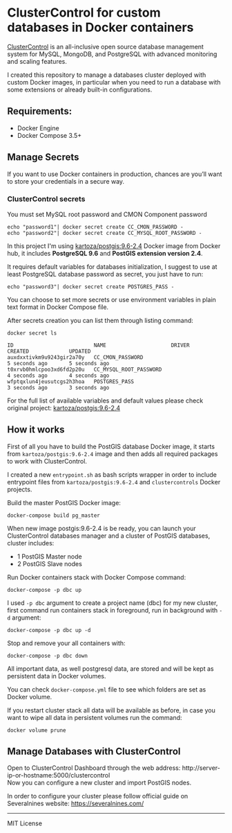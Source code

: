 # ClusterControl for custom databases in Docker containers

[ClusterControl](https://severalnines.com/product/clustercontrol) is an all-inclusive open source database management system for MySQL, MongoDB, and PostgreSQL with advanced monitoring and scaling features.

I created this repository to manage a databases cluster deployed with custom Docker images, in particular when you need to run a database with some extensions or already built-in configurations.

## Requirements:

- Docker Engine
- Docker Compose 3.5+

## Manage Secrets

If you want to use Docker containers in production, chances are you’ll want to store your credentials in a secure way.  

### ClusterControl secrets

You must set MySQL root password and CMON Component password
```
echo "password1"| docker secret create CC_CMON_PASSWORD -
echo "password2"| docker secret create CC_MYSQL_ROOT_PASSWORD -
```

In this project I'm using [kartoza/postgis:9.6-2.4](https://hub.docker.com/r/kartoza/postgis) Docker image from Docker hub, it includes **PostgreSQL 9.6** and **PostGIS extension version 2.4**.

It requires default variables for databases initialization, I suggest to use at least PostgreSQL database password as secret, you just have to run:
```
echo "password3"| docker secret create POSTGRES_PASS -
```

You can choose to set more secrets or use environment variables in plain text format in Docker Compose file.

After secrets creation you can list them through listing command:
```
docker secret ls

ID                          NAME                     DRIVER              CREATED             UPDATED
auxdxxtivkm9u9243gir2a70y   CC_CMON_PASSWORD                             5 seconds ago       5 seconds ago
t0xrvb0hmlcpoo3xd6fd2p20u   CC_MYSQL_ROOT_PASSWORD                       4 seconds ago       4 seconds ago
wfptqxlun4jeusutcgs2h3hoa   POSTGRES_PASS                                3 seconds ago       3 seconds ago
```

For the full list of available variables and default values please check original project: [kartoza/postgis:9.6-2.4](https://hub.docker.com/r/kartoza/postgis)

## How it works

First of all you have to build the PostGIS database Docker image, it starts from `kartoza/postgis:9.6-2.4` image and then adds all required packages to work with ClusterControl.

I created a new `entrypoint.sh` as bash scripts wrapper in order to include entrypoint files from `kartoza/postgis:9.6-2.4` and `clustercontrols` Docker projects.

Build the  master PostGIS Docker image:
```
docker-compose build pg_master 
```

When new image postgis:9.6-2.4 is be ready, you can launch your ClusterControl databases manager and a cluster of PostGIS databases, cluster includes:

- 1 PostGIS Master node
- 2 PostGIS Slave nodes

Run Docker containers stack with Docker Compose command:

```
docker-compose -p dbc up
```

I used `-p dbc` argument to create a project name (dbc) for my new cluster, first command run containers stack in foreground, run in background with `-d` argument:

```
docker-compose -p dbc up -d
```

Stop and remove your all containers with:

```
docker-compose -p dbc down
```

All important data, as well postgresql data, are stored and will be kept as persistent data in Docker volumes.  

You can check `docker-compose.yml` file to see which folders are set as Docker volume.

If you restart cluster stack all data will be available as before, in case you want to wipe all data in persistent volumes run the command:

```
docker volume prune
```

## Manage Databases with ClusterControl

Open to ClusterControl Dashboard through the web address: http://server-ip-or-hostname:5000/clustercontrol  
Now you can configure a new cluster and import PostGIS nodes.

In order to configure your cluster please follow official guide on Severalnines website: https://severalnines.com/

--------------------------------
MIT License


